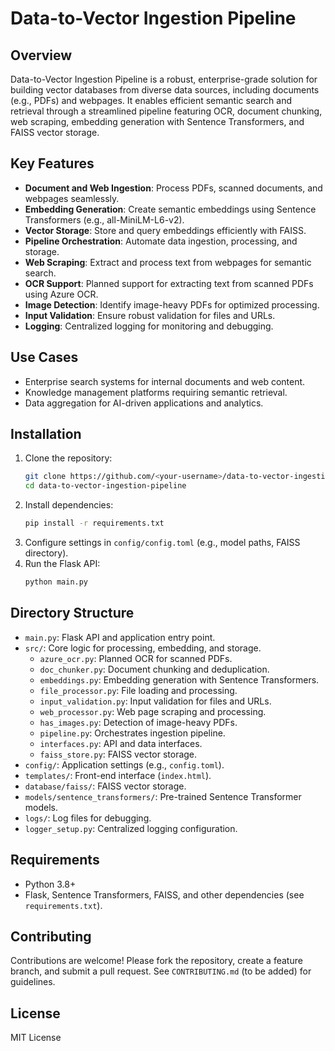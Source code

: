 # Data-to-Vector Ingestion Pipeline

## Overview
Data-to-Vector Ingestion Pipeline is a robust, enterprise-grade solution for building vector databases from diverse data sources, including documents (e.g., PDFs) and webpages. It enables efficient semantic search and retrieval through a streamlined pipeline featuring OCR, document chunking, web scraping, embedding generation with Sentence Transformers, and FAISS vector storage.

## Key Features
- **Document and Web Ingestion**: Process PDFs, scanned documents, and webpages seamlessly.
- **Embedding Generation**: Create semantic embeddings using Sentence Transformers (e.g., all-MiniLM-L6-v2).
- **Vector Storage**: Store and query embeddings efficiently with FAISS.
- **Pipeline Orchestration**: Automate data ingestion, processing, and storage.
- **Web Scraping**: Extract and process text from webpages for semantic search.
- **OCR Support**: Planned support for extracting text from scanned PDFs using Azure OCR.
- **Image Detection**: Identify image-heavy PDFs for optimized processing.
- **Input Validation**: Ensure robust validation for files and URLs.
- **Logging**: Centralized logging for monitoring and debugging.

## Use Cases
- Enterprise search systems for internal documents and web content.
- Knowledge management platforms requiring semantic retrieval.
- Data aggregation for AI-driven applications and analytics.

## Installation
1. Clone the repository:
   ```bash
   git clone https://github.com/<your-username>/data-to-vector-ingestion-pipeline.git
   cd data-to-vector-ingestion-pipeline
   ```
2. Install dependencies:
   ```bash
   pip install -r requirements.txt
   ```
3. Configure settings in `config/config.toml` (e.g., model paths, FAISS directory).
4. Run the Flask API:
   ```bash
   python main.py
   ```

## Directory Structure
- `main.py`: Flask API and application entry point.
- `src/`: Core logic for processing, embedding, and storage.
  - `azure_ocr.py`: Planned OCR for scanned PDFs.
  - `doc_chunker.py`: Document chunking and deduplication.
  - `embeddings.py`: Embedding generation with Sentence Transformers.
  - `file_processor.py`: File loading and processing.
  - `input_validation.py`: Input validation for files and URLs.
  - `web_processor.py`: Web page scraping and processing.
  - `has_images.py`: Detection of image-heavy PDFs.
  - `pipeline.py`: Orchestrates ingestion pipeline.
  - `interfaces.py`: API and data interfaces.
  - `faiss_store.py`: FAISS vector storage.
- `config/`: Application settings (e.g., `config.toml`).
- `templates/`: Front-end interface (`index.html`).
- `database/faiss/`: FAISS vector storage.
- `models/sentence_transformers/`: Pre-trained Sentence Transformer models.
- `logs/`: Log files for debugging.
- `logger_setup.py`: Centralized logging configuration.

## Requirements
- Python 3.8+
- Flask, Sentence Transformers, FAISS, and other dependencies (see `requirements.txt`).

## Contributing
Contributions are welcome! Please fork the repository, create a feature branch, and submit a pull request. See `CONTRIBUTING.md` (to be added) for guidelines.

## License
MIT License